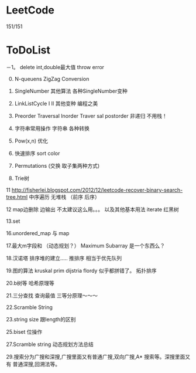 LeetCode 
====================
151/151

ToDoList
====================
－1。  delete  int,double最大值   throw error 

0. N-queuens    ZigZag Conversion

1. SingleNumber 其他算法   各种SingleNumber变种

2. LinkListCycle    I II 其他变种    编程之美

3. Preorder Traversal  Inorder Traver sal  postorder 非递归  不用栈！

4. 字符串常用操作   字符串 各种转换

6. Pow(x,n)  优化

7. 快速排序  sort color

8. Permutations (交换 取子集两种方式)

9. Trie树

11 http://fisherlei.blogspot.com/2012/12/leetcode-recover-binary-search-tree.html   中序遍历 无堆栈 （前序 后序） 

12 map边删除 边输出  不太建议这么用。。。  以及其他基本用法  iterate    红黑树

13.set

16.unordered_map  与 map

17.最大m字段和 （动态规划？）  Maximum Subarray 是一个东西么？

18.汉诺塔  排序堆的建立.....  推排序 相当于优先队列

19.图的算法  kruskal prim dijstria flordy  似乎都拼错了。  拓扑排序

20.b树等  哈希原理等

21.三分查找  查询最值   三等分原理～～～

22.Scramble String

23.string size 跟length的区别

25.biset 位操作

27.Scramble string 动态规划方法总结

29.搜索分为广搜和深搜,广搜里面又有普通广搜,双向广搜,A* 搜索等。深搜里面又有 普通深搜,回溯法等。

